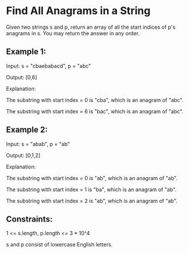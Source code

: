 # Find All Anagrams in a String

Given two strings s and p, return an array of all the start indices of p's anagrams in s. You may return the answer in any order.

## Example 1:

Input: s = "cbaebabacd", p = "abc"

Output: [0,6]

Explanation:

The substring with start index = 0 is "cba", which is an anagram of "abc".

The substring with start index = 6 is "bac", which is an anagram of "abc".

## Example 2:

Input: s = "abab", p = "ab"

Output: [0,1,2]

Explanation:

The substring with start index = 0 is "ab", which is an anagram of "ab".

The substring with start index = 1 is "ba", which is an anagram of "ab".

The substring with start index = 2 is "ab", which is an anagram of "ab".



## Constraints:


1 <= s.length, p.length <= 3 * 10^4

s and p consist of lowercase English letters.